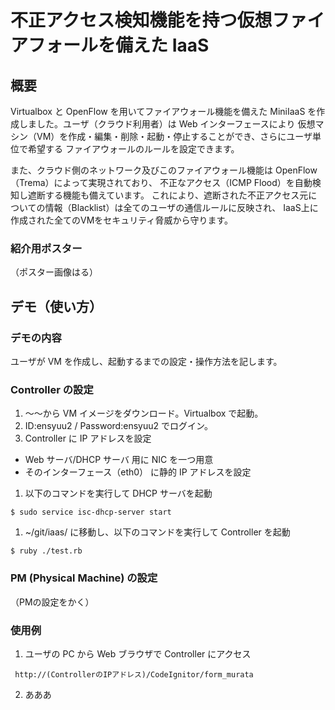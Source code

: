 # 不正アクセス検知機能を持つ仮想ファイアフォールを備えた IaaS

## 概要
Virtualbox と OpenFlow を用いてファイアウォール機能を備えた MiniIaaS
を作成しました。ユーザ（クラウド利用者）は Web インターフェースにより
仮想マシン（VM）を作成・編集・削除・起動・停止することができ、さらにユーザ単位で希望する
ファイアウォールのルールを設定できます。

また、クラウド側のネットワーク及びこのファイアウォール機能は
OpenFlow（Trema）によって実現されており、
不正なアクセス（ICMP Flood）を自動検知し遮断する機能も備えています。
これにより、遮断された不正アクセス元についての情報（Blacklist）は全てのユーザの通信ルールに反映され、
IaaS上に作成された全てのVMをセキュリティ脅威から守ります。



### 紹介用ポスター
（ポスター画像はる）


## デモ（使い方）

### デモの内容
ユーザが VM を作成し、起動するまでの設定・操作方法を記します。

### Controller の設定
1. 〜〜から VM イメージをダウンロード。Virtualbox で起動。
1. ID:ensyuu2 / Password:ensyuu2 でログイン。
1. Controller に IP アドレスを設定
  * Web サーバ/DHCP サーバ 用に NIC を一つ用意
  * そのインターフェース（eth0） に静的 IP アドレスを設定
1. 以下のコマンドを実行して DHCP サーバを起動
```
$ sudo service isc-dhcp-server start
```
1. ~/git/iaas/ に移動し、以下のコマンドを実行して Controller を起動
```
$ ruby ./test.rb
```

### PM (Physical Machine) の設定
（PMの設定をかく）


### 使用例

1. ユーザの PC から Web ブラウザで Controller にアクセス
```
 http://(ControllerのIPアドレス)/CodeIgnitor/form_murata
```
2. あああ

